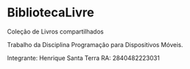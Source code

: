 # BibliotecaLivre

Coleção de Livros compartilhados

Trabalho da Disciplina Programação para Dispositivos Móveis.

Integrante: Henrique Santa Terra
RA: 2840482223031










